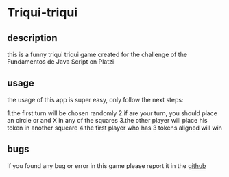 # Triqui-triqui

## description

  this is a funny triqui triqui game  created for the challenge of the Fundamentos de Java Script on Platzi

## usage

the usage of this app is super easy, only  follow the next steps:

1.the first turn will be chosen randomly
2.if are your turn, you should place an circle or and X in any of the squares
3.the other player will place his token in another squeare
4.the first player who has 3 tokens aligned will win

## bugs

if you found any bug or error  in this game please report it in the [github](https://github.com/luisFelipeEvilla/triqui-triqui/issues)
